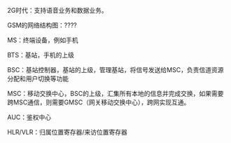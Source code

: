 2G时代：支持语音业务和数据业务。

GSM的网络结构图：????



MS：终端设备，例如手机

BTS：基站，手机的上级

BSC：基站控制器，基站的上级，管理基站，将信号发送给MSC，负责信道资源分配和用户切换等功能

MSC：移动交换中心，BSC的上级，汇集所有本地的信息并完成交换，如果需要跨MSC通信，则需要GMSC（网关移动交换中心），跨网实现互通。

AUC：鉴权中心

HLR/VLR：归属位置寄存器/来访位置寄存器



